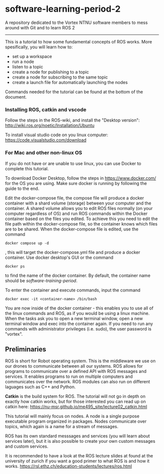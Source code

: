 # software-learning-period-2
A repository dedicated to the Vortex NTNU software members to mess around with Git and to learn ROS 2

---

 This is a tutorial to how some fundamental concepts of ROS works. More spesifically, you will learn how to:

* set up a workspace 
* run a node
* listen to a topic
* create a node for publishing to a topic
* create a node for subscribing to the same topic
* create a launch file for automatically launching the nodes

Commands needed for the tutorial can be found at the bottom of the document. 
### Installing ROS, catkin and vscode
Follow the steps in the ROS-wiki, and install the "Desktop version":
http://wiki.ros.org/noetic/Installation/Ubuntu

To install visual studio code on you linux computer:
https://code.visualstudio.com/download

### For Mac and other non-linux OS
If you do not have or are unable to use linux, you can use Docker to complete this tutorial. 

To download Docker Desktop, follow the steps in https://www.docker.com/ for the OS you are using. Make sure docker is running by following the guide to the end.

Edit the docker-compose file, the compose file will produce a docker container with a shard volume (storage) between your computer and the container. A shared volume allows you to edit ROS files normally (on your computer regardless of OS) and run ROS commands within the Docker container based on the files you edited. To achieve this you need to edit the file path within the docker-compose file, so the container knows which files are to be shared. When the docker-compose file is edited, use the command
```
docker compose up -d
```
, this will target the docker-compose.yml file and produce a docker container. Use docker desktop's GUI or the command 
```
docker ps
```
to find the name of the docker container. By default, the container name should be *software-training-period*.

To enter the container and execute commands, input the command
```
docker exec -it <container-name> /bin/bash
```

You are now inside of the docker container - this enables you to use all of the linux commands and ROS, as if you would be using a linux machine. When the tasks ask you to open a new terminal window, open a new terminal window and exec into the container again. If you need to run any commands with administrator privileges (i.e. sudo), the user password is "vortex". 

## Preliminaries

ROS is short for Robot operating system. This is the middleware we use on our drones to communicate between all our systems. ROS allows for programs to communicate over a defined API with ROS messages and services. It enables programs to run on multiple computers and communicates over the network. ROS modules can also run on different laguages such as C++ and Python.

**Catkin** is the build system for ROS. The tutorial will not go in depth on exactly how catkin works, but for those interested you can read up on catkin here: https://nu-msr.github.io/me495_site/lecture02_catkin.html

This tutorial will mainly focus on nodes. A node is a single purpose executable program organized in packages. Nodes communicate over topics, which again is a name for a stream of messages. 

ROS has its own standard messsages and services (you will learn about services later), but it is also possible to create your own custom messages and custom services.

It is recommended to have a look at the ROS lecture slides at found at the university of zurich if you want a good primer to what ROS is and how it works.
https://rsl.ethz.ch/education-students/lectures/ros.html

